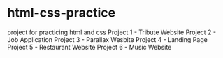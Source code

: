 # html-css-practice
project for practicing html and css
Project 1 - Tribute Website
Project 2 - Job Application
Project 3 - Parallax Wesbite
Project 4 - Landing Page
Project 5 - Restaurant Website
Project 6 - Music Website
